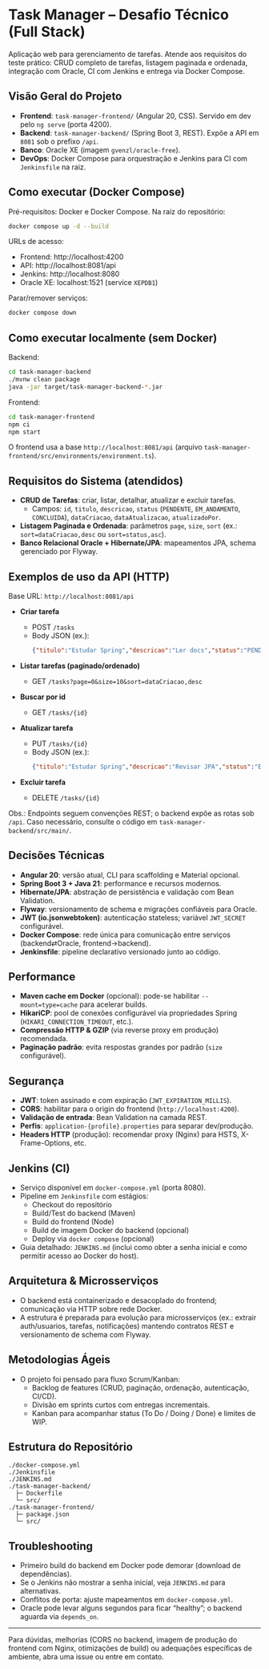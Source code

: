 # Task Manager – Desafio Técnico (Full Stack)

Aplicação web para gerenciamento de tarefas. Atende aos requisitos do teste prático: CRUD completo de tarefas, listagem paginada e ordenada, integração com Oracle, CI com Jenkins e entrega via Docker Compose.

## Visão Geral do Projeto
- __Frontend__: `task-manager-frontend/` (Angular 20, CSS). Servido em dev pelo `ng serve` (porta 4200).
- __Backend__: `task-manager-backend/` (Spring Boot 3, REST). Expõe a API em `8081` sob o prefixo `/api`.
- __Banco__: Oracle XE (imagem `gvenzl/oracle-free`).
- __DevOps__: Docker Compose para orquestração e Jenkins para CI com `Jenkinsfile` na raiz.

## Como executar (Docker Compose)
Pré-requisitos: Docker e Docker Compose. Na raiz do repositório:
```bash
docker compose up -d --build
```
URLs de acesso:
- Frontend: http://localhost:4200
- API: http://localhost:8081/api
- Jenkins: http://localhost:8080
- Oracle XE: localhost:1521 (service `XEPDB1`)

Parar/remover serviços:
```bash
docker compose down
```

## Como executar localmente (sem Docker)
Backend:
```bash
cd task-manager-backend
./mvnw clean package
java -jar target/task-manager-backend-*.jar
```
Frontend:
```bash
cd task-manager-frontend
npm ci
npm start
```
O frontend usa a base `http://localhost:8081/api` (arquivo `task-manager-frontend/src/environments/environment.ts`).

## Requisitos do Sistema (atendidos)
- __CRUD de Tarefas__: criar, listar, detalhar, atualizar e excluir tarefas.
  - Campos: `id`, `titulo`, `descricao`, `status` (`PENDENTE`, `EM_ANDAMENTO`, `CONCLUIDA`), `dataCriacao`, `dataAtualizacao`, `atualizadoPor`.
- __Listagem Paginada e Ordenada__: parâmetros `page`, `size`, `sort` (ex.: `sort=dataCriacao,desc` ou `sort=status,asc`).
- __Banco Relacional Oracle + Hibernate/JPA__: mapeamentos JPA, schema gerenciado por Flyway.

## Exemplos de uso da API (HTTP)
Base URL: `http://localhost:8081/api`

- __Criar tarefa__
  - POST `/tasks`
  - Body JSON (ex.):
    ```json
    {"titulo":"Estudar Spring","descricao":"Ler docs","status":"PENDENTE"}
    ```

- __Listar tarefas (paginado/ordenado)__
  - GET `/tasks?page=0&size=10&sort=dataCriacao,desc`

- __Buscar por id__
  - GET `/tasks/{id}`

- __Atualizar tarefa__
  - PUT `/tasks/{id}`
  - Body JSON (ex.):
    ```json
    {"titulo":"Estudar Spring","descricao":"Revisar JPA","status":"EM_ANDAMENTO"}
    ```

- __Excluir tarefa__
  - DELETE `/tasks/{id}`

Obs.: Endpoints seguem convenções REST; o backend expõe as rotas sob `/api`. Caso necessário, consulte o código em `task-manager-backend/src/main/`.

## Decisões Técnicas
- __Angular 20__: versão atual, CLI para scaffolding e Material opcional.
- __Spring Boot 3 + Java 21__: performance e recursos modernos.
- __Hibernate/JPA__: abstração de persistência e validação com Bean Validation.
- __Flyway__: versionamento de schema e migrações confiáveis para Oracle.
- __JWT (io.jsonwebtoken)__: autenticação stateless; variável `JWT_SECRET` configurável.
- __Docker Compose__: rede única para comunicação entre serviços (backend⇄Oracle, frontend→backend).
- __Jenkinsfile__: pipeline declarativo versionado junto ao código.

## Performance
- __Maven cache em Docker__ (opcional): pode-se habilitar `--mount=type=cache` para acelerar builds.
- __HikariCP__: pool de conexões configurável via propriedades Spring (`HIKARI_CONNECTION_TIMEOUT`, etc.).
- __Compressão HTTP & GZIP__ (via reverse proxy em produção) recomendada.
- __Paginação padrão__: evita respostas grandes por padrão (`size` configurável).

## Segurança
- __JWT__: token assinado e com expiração (`JWT_EXPIRATION_MILLIS`).
- __CORS__: habilitar para o origin do frontend (`http://localhost:4200`).
- __Validação de entrada__: Bean Validation na camada REST.
- __Perfis__: `application-{profile}.properties` para separar dev/produção.
- __Headers HTTP__ (produção): recomendar proxy (Nginx) para HSTS, X-Frame-Options, etc.

## Jenkins (CI)
- Serviço disponível em `docker-compose.yml` (porta 8080).
- Pipeline em `Jenkinsfile` com estágios:
  - Checkout do repositório
  - Build/Test do backend (Maven)
  - Build do frontend (Node)
  - Build de imagem Docker do backend (opcional)
  - Deploy via `docker compose` (opcional)
- Guia detalhado: `JENKINS.md` (inclui como obter a senha inicial e como permitir acesso ao Docker do host).

## Arquitetura & Microsserviços
- O backend está containerizado e desacoplado do frontend; comunicação via HTTP sobre rede Docker.
- A estrutura é preparada para evolução para microsserviços (ex.: extrair auth/usuarios, tarefas, notificações) mantendo contratos REST e versionamento de schema com Flyway.

## Metodologias Ágeis
- O projeto foi pensado para fluxo Scrum/Kanban:
  - Backlog de features (CRUD, paginação, ordenação, autenticação, CI/CD).
  - Divisão em sprints curtos com entregas incrementais.
  - Kanban para acompanhar status (To Do / Doing / Done) e limites de WIP.

## Estrutura do Repositório
```
./docker-compose.yml
./Jenkinsfile
./JENKINS.md
./task-manager-backend/
  ├─ Dockerfile
  └─ src/
./task-manager-frontend/
  ├─ package.json
  └─ src/
```

## Troubleshooting
- Primeiro build do backend em Docker pode demorar (download de dependências).
- Se o Jenkins não mostrar a senha inicial, veja `JENKINS.md` para alternativas.
- Conflitos de porta: ajuste mapeamentos em `docker-compose.yml`.
- Oracle pode levar alguns segundos para ficar “healthy”; o backend aguarda via `depends_on`.

---
Para dúvidas, melhorias (CORS no backend, imagem de produção do frontend com Nginx, otimizações de build) ou adequações específicas de ambiente, abra uma issue ou entre em contato.
